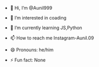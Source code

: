 - 👋 Hi, I’m @Aunil999
- 👀 I’m interested in coading
- 🌱 I’m currently learning JS,Python

- 📫 How to reach me Instagram-Aunil.09
- 😄 Pronouns: he/him
- ⚡ Fun fact: None

<!---
Aunil999/Aunil999 is a ✨ special ✨ repository because its `README.md` (this file) appears on your GitHub profile.
You can click the Preview link to take a look at your changes.
--->

